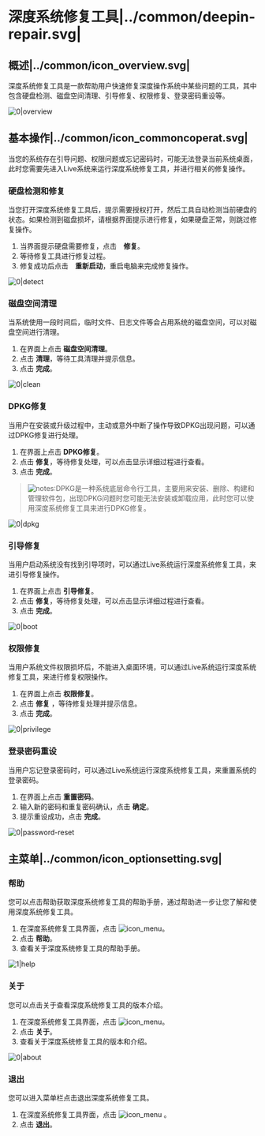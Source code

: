 # 深度系统修复工具|../common/deepin-repair.svg|

## 概述|../common/icon_overview.svg|

深度系统修复工具是一款帮助用户快速修复深度操作系统中某些问题的工具，其中包含硬盘检测、磁盘空间清理、引导修复、权限修复、登录密码重设等。

![0|overview](jpg/overview.jpg)


## 基本操作|../common/icon_commoncoperat.svg|

当您的系统存在引导问题、权限问题或忘记密码时，可能无法登录当前系统桌面，此时您需要先进入Live系统来运行深度系统修复工具，并进行相关的修复操作。

### 硬盘检测和修复

当您打开深度系统修复工具后，提示需要授权打开，然后工具自动检测当前硬盘的状态。如果检测到磁盘损坏，请根据界面提示进行修复，如果硬盘正常，则跳过修复操作。

1. 当界面提示硬盘需要修复，点击　**修复**。
2. 等待修复工具进行修复过程。
3. 修复成功后点击　**重新启动**，重启电脑来完成修复操作。

![0|detect](jpg/detect.jpg)

### 磁盘空间清理

当系统使用一段时间后，临时文件、日志文件等会占用系统的磁盘空间，可以对磁盘空间进行清理。

1. 在界面上点击 **磁盘空间清理**。
2. 点击 **清理**，等待工具清理并提示信息。
3. 点击 **完成**。

![0|clean](jpg/clean.jpg)

### DPKG修复

当用户在安装或升级过程中，主动或意外中断了操作导致DPKG出现问题，可以通过DPKG修复进行处理。

1. 在界面上点击 **DPKG修复**。
2. 点击 **修复**，等待修复处理，可以点击显示详细过程进行查看。
3. 点击 **完成**。 

> ![notes](icon/notes.svg):DPKG是一种系统底层命令行工具，主要用来安装、删除、构建和管理软件包，出现DPKG问题时您可能无法安装或卸载应用，此时您可以使用深度系统修复工具来进行DPKG修复。

![0|dpkg](jpg/dpkg.jpg)


### 引导修复

当用户启动系统没有找到引导项时，可以通过Live系统运行深度系统修复工具，来进引导修复操作。

1. 在界面上点击 **引导修复**。
2. 点击 **修复**，等待修复处理，可以点击显示详细过程进行查看。
3. 点击 **完成**。 

![0|boot](jpg/boot.jpg)

### 权限修复

当用户系统文件权限损坏后，不能进入桌面环境，可以通过Live系统运行深度系统修复工具，来进行修复权限操作。

1. 在界面上点击 **权限修复**。
2. 点击 **修复** ，等待修复处理并提示信息。
3. 点击 **完成**。 


![0|privilege](jpg/privilege.jpg)

### 登录密码重设

当用户忘记登录密码时，可以通过Live系统运行深度系统修复工具，来重置系统的登录密码。

1. 在界面上点击 **重置密码**。
2. 输入新的密码和重复密码确认，点击 **确定**。
3. 提示重设成功，点击 **完成**。

![0|password-reset](jpg/password-reset.jpg)


## 主菜单|../common/icon_optionsetting.svg|

### 帮助

您可以点击帮助获取深度系统修复工具的帮助手册，通过帮助进一步让您了解和使用深度系统修复工具。

1. 在深度系统修复工具界面，点击 ![icon_menu](icon/icon_menu.svg)。
2. 点击 **帮助**。
3. 查看关于深度系统修复工具的帮助手册。

![1|help](jpg/help.jpg)

### 关于

您可以点击关于查看深度系统修复工具的版本介绍。

1. 在深度系统修复工具界面，点击 ![icon_menu](icon/icon_menu.svg)。
2. 点击 **关于**。
3. 查看关于深度系统修复工具的版本和介绍。

![0|about](jpg/about.jpg)

### 退出

您可以进入菜单栏点击退出深度系统修复工具。

1. 在深度系统修复工具界面，点击 ![icon_menu](icon/icon_menu.svg) 。
2. 点击 **退出**。
